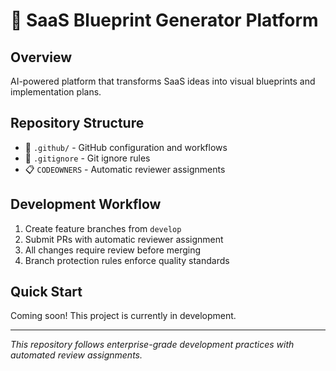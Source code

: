 # 🚀 SaaS Blueprint Generator Platform

## Overview
AI-powered platform that transforms SaaS ideas into visual blueprints and implementation plans.

## Repository Structure
- 📁 `.github/` - GitHub configuration and workflows
- 📄 `.gitignore` - Git ignore rules
- 📋 `CODEOWNERS` - Automatic reviewer assignments

## Development Workflow
1. Create feature branches from `develop`
2. Submit PRs with automatic reviewer assignment
3. All changes require review before merging
4. Branch protection rules enforce quality standards

## Quick Start
Coming soon! This project is currently in development.

---
*This repository follows enterprise-grade development practices with automated review assignments.* 